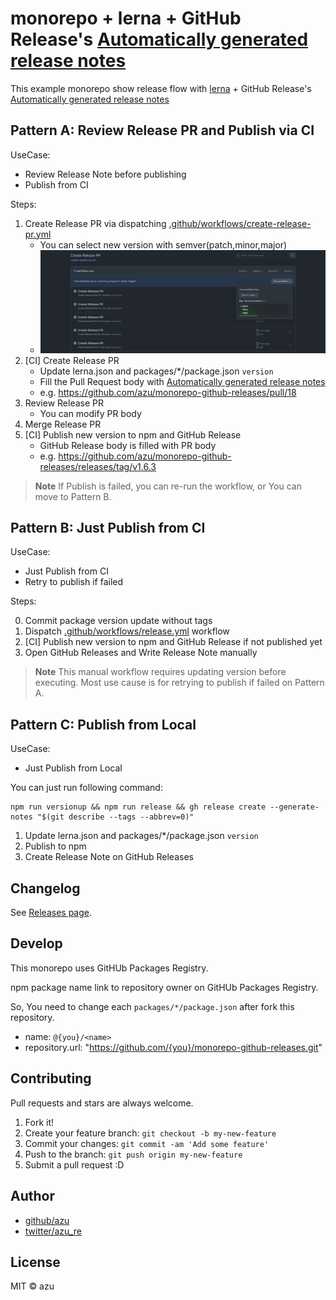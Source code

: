# monorepo + lerna + GitHub Release's [Automatically generated release notes](https://docs.github.com/en/repositories/releasing-projects-on-github/automatically-generated-release-notes)

This example monorepo show release flow with [lerna](https://github.com/lerna/lerna) + GitHub Release's [Automatically generated release notes](https://docs.github.com/en/repositories/releasing-projects-on-github/automatically-generated-release-notes)

## Pattern A: Review Release PR and Publish via CI

UseCase:

- Review Release Note before publishing
- Publish from CI

Steps:

1. Create Release PR via dispatching [.github/workflows/create-release-pr.yml](https://github.com/azu/monorepo-github-releases/actions/workflows/create-release-pr.yml)
   - You can select new version with semver(patch,minor,major)
   - ![Create Release Pull Request Image](./create-release-pr.png)
2. [CI] Create Release PR
   - Update lerna.json and packages/*/package.json `version`
   - Fill the Pull Request body with [Automatically generated release notes](https://docs.github.com/en/repositories/releasing-projects-on-github/automatically-generated-release-notes)
   - e.g. https://github.com/azu/monorepo-github-releases/pull/18
3. Review Release PR
    - You can modify PR body
4. Merge Release PR
5. [CI] Publish new version to npm and GitHub Release
    - GitHub Release body is filled with PR body
    - e.g. https://github.com/azu/monorepo-github-releases/releases/tag/v1.6.3

> **Note**
> If Publish is failed, you can re-run the workflow, or You can move to Pattern B.

## Pattern B: Just Publish from CI 

UseCase:

- Just Publish from CI
- Retry to publish if failed

Steps:

0. Commit package version update without tags
1. Dispatch [.github/workflows/release.yml](https://github.com/azu/monorepo-github-releases/actions/workflows/release.yml) workflow
2. [CI] Publish new version to npm and GitHub Release if not published yet
3. Open GitHub Releases and Write Release Note manually

> **Note**
> This manual workflow requires updating version before executing.
> Most use cause is for retrying to publish if failed on Pattern A.

## Pattern C: Publish from Local

UseCase:

- Just Publish from Local

You can just run following command:

    npm run versionup && npm run release && gh release create --generate-notes "$(git describe --tags --abbrev=0)"

1. Update lerna.json and packages/*/package.json `version`
2. Publish to npm
3. Create Release Note on GitHub Releases

## Changelog

See [Releases page](https://github.com/azu/monorepo-sandbox[]()/releases).

## Develop

This monorepo uses GitHUb Packages Registry.

npm package name link to repository owner on GitHUb Packages Registry.

So, You need to change each `packages/*/package.json` after fork this repository.

- name: `@{you}/<name>`
- repository.url: "https://github.com/{you}/monorepo-github-releases.git"

## Contributing

Pull requests and stars are always welcome.

1. Fork it!
2. Create your feature branch: `git checkout -b my-new-feature`
3. Commit your changes: `git commit -am 'Add some feature'`
4. Push to the branch: `git push origin my-new-feature`
5. Submit a pull request :D

## Author

- [github/azu](https://github.com/azu)
- [twitter/azu_re](https://twitter.com/azu_re)

## License

MIT © azu

